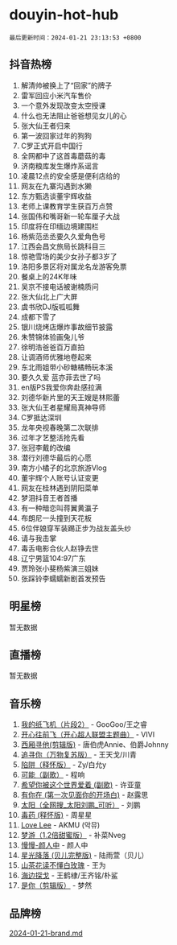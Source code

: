 # douyin-hot-hub

`最后更新时间：2024-01-21 23:13:53 +0800`

## 抖音热榜

1. 解清帅被换上了“回家”的牌子
1. 雷军回应小米汽车售价
1. 一个意外发现改变太空授课
1. 什么也无法阻止爸爸想见女儿的心
1. 张大仙王者归来
1. 第一波回家过年的狗狗
1. C罗正式开启中国行
1. 全网都中了这首毒蘑菇的毒
1. 济南粮库发生爆炸系谣言
1. 凌晨12点的安全感是便利店给的
1. 网友在九寨沟遇到水獭
1. 东方甄选谈董宇辉收益
1. 老师上课教育学生获百万点赞
1. 张国伟和嘴哥新一轮车厘子大战
1. 印度将在印缅边境建围栏
1. 杨紫范丞丞要久久爱角色号
1. 江西会昌文旅局长跳科目三
1. 惊艳雪场的美少女孙子都3岁了
1. 洛阳多景区将对属龙名龙游客免票
1. 餐桌上的24K年味
1. 吴京不接电话被谢楠质问
1. 张大仙北上广大屏
1. 虞书欣DJ版呱呱舞
1. 成都下雪了
1. 银川烧烤店爆炸事故细节披露
1. 朱赞锦体验画兔儿爷
1. 徐明浩爸爸百万直拍
1. 让调酒师优雅地卷起来
1. 东北雨姐带小砂糖橘畅玩本溪
1. 要久久爱 蓝亦菲去世了吗
1. en版PS我爱你奔赴感拉满
1. 刘德华新片里的天王嫂是林熙蕾
1. 张大仙王者星耀局真神导师
1. C罗抵达深圳
1. 龙年央视春晚第二次联排
1. 过年才艺整活抢先看
1. 张冠李戴的改编
1. 潜行刘德华最后的心愿
1. 南方小橘子的北京旅游Vlog
1. 董宇辉个人账号认证变更
1. 网友在桂林遇到阴阳菜单
1. 梦泪抖音王者首播
1. 有一种暗恋叫蒋翼黄瀛子
1. 布朗尼一头撞到天花板
1. 6位伴娘穿军装踢正步为战友盖头纱
1. 请与我击掌
1. 毒舌电影合伙人赵铮去世
1. 辽宁男篮104:97广东
1. 贾玲张小斐杨紫演三姐妹
1. 张踩铃李蠕蠕新剧首发预告

## 明星榜

暂无数据

## 直播榜

暂无数据

## 音乐榜

1. [我的纸飞机（片段2）](https://sf3-cdn-tos.douyinstatic.com/obj/tos-cn-ve-2774/oM2ZrKcg2CD5AeRB2gkeXOFB1IxAGJdZPazYHf) - GooGoo/王之睿
1. [开心往前飞（开心超人联盟主题曲）](https://sf86-cdn-tos.douyinstatic.com/obj/tos-cn-ve-2774/9d8fb7c82cf1421fb93a9fe925275e0a) - VIVI
1. [西厢寻他(剪辑版)](https://sf86-cdn-tos.douyinstatic.com/obj/tos-cn-ve-2774/oUsAVfAQKlRNxEv5qxvIB8o5qmIWUcXbzJKJhw) - 唐伯虎Annie、伯爵Johnny
1. [追寻你（万物复苏版）](https://sf86-cdn-tos.douyinstatic.com/obj/tos-cn-ve-2774/oYeAZJsbjIDit9APmBg8u6uDUQnHmoCf3gbo74) - 王天戈/川青
1. [陷阱（释怀版）](https://sf3-cdn-tos.douyinstatic.com/obj/tos-cn-ve-2774/oE8C21LeZrzKLDFfQYgMzx4GAIHageG5IzayY7) - Zy/白允y
1. [可能（副歌）](https://sf3-cdn-tos.douyinstatic.com/obj/tos-cn-ve-2774/cde1731888894259b333569393c2fb51) - 程响
1. [希望你被这个世界爱着 (副歌)](https://sf3-cdn-tos.douyinstatic.com/obj/tos-cn-ve-2774/oUHCmWQfZlE3QQBKBeD8rCFLpJzPgCpImhsxMt) - 许亚童
1. [有你在 (第一次见面你的开场白)](https://sf86-cdn-tos.douyinstatic.com/obj/tos-cn-ve-2774/oAthrQ3ClJBfI57uBoFEgNDYtNCZ0TSYQQfxQ0) - 赵露思
1. [太阳（全网搜_太阳刘鹏_可听）](https://sf3-cdn-tos.douyinstatic.com/obj/tos-cn-ve-2774/ogWbyIQnlBFImVbeDocRdCIYtBHlbJXgfZMvgz) - 刘鹏
1. [毒药 (释怀版)](https://sf86-cdn-tos.douyinstatic.com/obj/tos-cn-ve-2774/oYILMEAzspdZBIzy4frJNB8ZHPHWAhiwowd4Ad) - 周星星
1. [Love Lee](https://sf3-cdn-tos.douyinstatic.com/obj/tos-cn-ve-2774/o05GbkJGbCBTdDnMtB0fwOYgkeZp23vrWQDQBS) - AKMU (악뮤)
1. [梦游（1.2倍甜蜜版）](https://sf86-cdn-tos.douyinstatic.com/obj/tos-cn-ve-2774/o4gyAUm8hwufoEABmwVIiQtHsFuGzAEEWtNMzo) - 补菜Nveg
1. [慢慢-颜人中](https://sf3-cdn-tos.douyinstatic.com/obj/tos-cn-ve-2774/ocjHNfBXdBxQNC8ZGAeoLMFTUgtBg8bkExunDC) - 颜人中
1. [星光降落 (贝儿完整版)](https://sf86-cdn-tos.douyinstatic.com/obj/tos-cn-ve-2774/okwB9hAwyAtsFFkFBzAX1hOOfQuIoMNs0W2Mwr) - 陆雨萱（贝儿）
1. [山茶花读不懂白玫瑰](https://sf86-cdn-tos.douyinstatic.com/obj/tos-cn-ve-2774/osfn8B7DktrRHEPJgPCfDbw7QDQEkwC16BxZg9) - 王为
1. [海边探戈](https://sf86-cdn-tos.douyinstatic.com/obj/tos-cn-ve-2774/os9gE0VQCGqt6VQkZDyBBYvfSDY0QFe3vVmubn) - 王鹤棣/王齐铭/朴鲨
1. [是你（剪辑版）](https://sf86-cdn-tos.douyinstatic.com/obj/tos-cn-ve-2774/46019dae783c4c969944217fe1cfafc4) - 梦然

## 品牌榜

[2024-01-21-brand.md](2024-01-21-brand.md)
